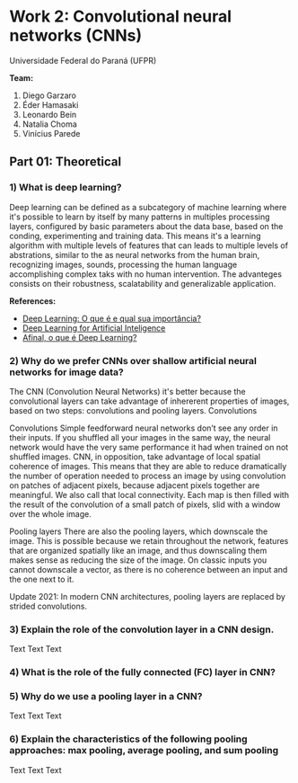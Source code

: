 # Work 2: Convolutional neural networks (CNNs)

Universidade Federal do Paraná (UFPR)

**Team:** 
1. Diego Garzaro
2. Éder Hamasaki
3. Leonardo Bein
4. Natalia Choma
5. Vinícius Parede

## Part 01: Theoretical

### 1) What is deep learning? 
  Deep learning can be defined as a subcategory of machine learning where it's possible to learn by itself by many patterns in multiples processing layers, configured by basic parameters about the data base, based on the conding, experimenting and training data. 
  This means it's a learning algorithm with multiple levels of features that can leads to multiple levels of abstrations, similar to the as neural networks from the human brain, recognizing images, sounds, processing the human language accomplishing complex taks with no human intervention. 
  The advanteges consists on their robustness, scalatability and generalizable application.
  
  **References:**
  
  - [Deep Learning: O que é e qual sua importância?](https://www.sas.com/pt_br/insights/analytics/deep-learning.html)
  - [Deep Learning for Artificial Inteligence](https://pt.slideshare.net/ErShivaKShrestha/deep-learning-for-artificial-intelligence-ai)
  - [Afinal, o que é Deep Learning?](https://gaea.com.br/afinal-o-que-e-deep-learning/)

### 2) Why do we prefer CNNs over shallow artificial neural networks for image data?
  The CNN (Convolution Neural Networks) it's better because the convolutional layers can take advantage of inhererent properties of images, based on two steps: convolutions and pooling layers.
  Convolutions 
  
Convolutions
Simple feedforward neural networks don’t see any order in their inputs. If you shuffled all your images in the same way, the neural network would have the very same performance it had when trained on not shuffled images.
CNN, in opposition, take advantage of local spatial coherence of images. This means that they are able to reduce dramatically the number of operation needed to process an image by using convolution on patches of adjacent pixels, because adjacent pixels together are meaningful. We also call that local connectivity. Each map is then filled with the result of the convolution of a small patch of pixels, slid with a window over the whole image.

Pooling layers
There are also the pooling layers, which downscale the image. This is possible because we retain throughout the network, features that are organized spatially like an image, and thus downscaling them makes sense as reducing the size of the image. On classic inputs you cannot downscale a vector, as there is no coherence between an input and the one next to it.

Update 2021: In modern CNN architectures, pooling layers are replaced by strided convolutions.
  

### 3) Explain the role of the convolution layer in a CNN design.

Text Text Text

### 4) What is the role of the fully connected (FC) layer in CNN?


### 5) Why do we use a pooling layer in a CNN? 

Text Text Text

### 6) Explain the characteristics of the following pooling approaches: max pooling, average pooling, and sum pooling

Text Text Text
